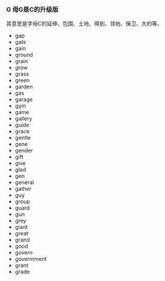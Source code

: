 ### G 母G是C的升级版

其意思是字母C的延伸，包围、土地、得到、领地、保卫、大的等。


- gap
- gate
- gain
- ground
- grain
- grow
- grass
- green
- garden
- gas
- garage
- gym
- game
- gallery
- guide
- grace
- gentle
- gene
- gender
- gift
- give
- glad
- gen
- general
- gather
- guy
- group
- guard
- gun
- grey
- giant
- great
- grand
- good
- govern
- govermment
- grant
- grade
